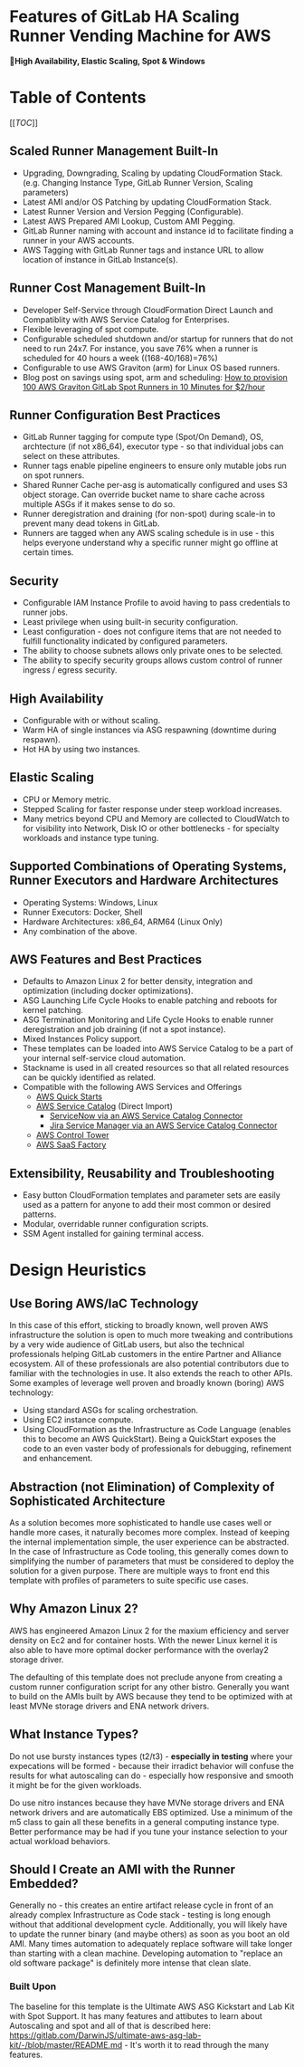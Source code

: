 # Features of GitLab HA Scaling Runner Vending Machine for AWS

**High Availability, Elastic Scaling, Spot & Windows**

# Table of Contents

[[_TOC_]]

## Scaled Runner Management Built-In

- Upgrading, Downgrading, Scaling by updating CloudFormation Stack. (e.g. Changing Instance Type, GitLab Runner Version, Scaling parameters)
- Latest AMI and/or OS Patching by updating CloudFormation Stack.
- Latest Runner Version and Version Pegging (Configurable).
- Latest AWS Prepared AMI Lookup, Custom AMI Pegging.
- GitLab Runner naming with account and instance id to facilitate finding a runner in your AWS accounts.
- AWS Tagging with GitLab Runner tags and instance URL to allow location of instance in GitLab Instance(s).

## Runner Cost Management Built-In

- Developer Self-Service through CloudFormation Direct Launch and Compatiblity with AWS Service Catalog for Enterprises.
- Flexible leveraging of spot compute.
- Configurable scheduled shutdown and/or startup for runners that do not need to run 24x7. For instance, you save 76% when a runner is scheduled for 40 hours a week ((168-40/168)=76%)
- Configurable to use AWS Graviton (arm) for Linux OS based runners.
- Blog post on savings using spot, arm and scheduling: [How to provision 100 AWS Graviton GitLab Spot Runners in 10 Minutes for $2/hour](https://about.gitlab.com/blog/2021/08/17/100-runners-in-less-than-10mins-and-less-than-10-clicks/)

## Runner Configuration Best Practices

- GitLab Runner tagging for compute type (Spot/On Demand), OS, archtecture (if not x86_64), executor type - so that individual jobs can select on these attributes.  
- Runner tags enable pipeline engineers to ensure only mutable jobs run on spot runners.
- Shared Runner Cache per-asg is automatically configured and uses S3 object storage. Can override bucket name to share cache across multiple ASGs if it makes sense to do so.
- Runner deregistration and draining (for non-spot) during scale-in to prevent many dead tokens in GitLab.
- Runners are tagged when any AWS scaling schedule is in use - this helps everyone understand why a specific runner might go offline at certain times.

## Security

- Configurable IAM Instance Profile to avoid having to pass credentials to runner jobs.
- Least privilege when using built-in security configuration.
- Least configuration - does not configure items that are not needed to fulfill functionality indicated by configured parameters.
- The ability to choose subnets allows only private ones to be selected.
- The ability to specify security groups allows custom control of runner ingress / egress security.

## High Availability

- Configurable with or without scaling.
- Warm HA of single instances via ASG respawning (downtime during respawn).
- Hot HA by using two instances.

## Elastic Scaling

- CPU or Memory metric.
- Stepped Scaling for faster response under steep workload increases.
- Many metrics beyond CPU and Memory are collected to CloudWatch to for visibility into Network, Disk IO or other bottlenecks - for specialty workloads and instance type tuning.

## Supported Combinations of Operating Systems, Runner Executors and Hardware Architectures

- Operating Systems: Windows, Linux
- Runner Executors: Docker, Shell
- Hardware Architectures: x86_64, ARM64 (Linux Only)
- Any combination of the above.

## AWS Features and Best Practices

- Defaults to Amazon Linux 2 for better density, integration and optimization (including docker optimizations).
- ASG Launching Life Cycle Hooks to enable patching and reboots for kernel patching.
- ASG Termination Monitoring and Life Cycle Hooks to enable runner deregistration and job draining (if not a spot instance).
- Mixed Instances Policy support.
- These templates can be loaded into AWS Service Catalog to be a part of your internal self-service cloud automation.
- Stackname is used in all created resources so that all related resources can be quickly identified as related.
- Compatible with the following AWS Services and Offerings
    - [AWS Quick Starts](https://aws.amazon.com/quickstart/)
    - [AWS Service Catalog](https://aws.amazon.com/servicecatalog/) (Direct Import)
        - [ServiceNow via an AWS Service Catalog Connector](https://docs.aws.amazon.com/servicecatalog/latest/adminguide/integrations-servicenow.html#integrations-servicenow)
        - [Jira Service Manager via an AWS Service Catalog Connector](https://docs.aws.amazon.com/servicecatalog/latest/adminguide/integrations-jiraservicedesk.html#integrations-jiraservicedesk)
    - [AWS Control Tower](https://docs.aws.amazon.com/controltower/)
    - [AWS SaaS Factory](https://aws.amazon.com/partners/programs/saas-factory/)

## Extensibility, Reusability and Troubleshooting

- Easy button CloudFormation templates and parameter sets are easily used as a pattern for anyone to add their most common or desired patterns.
- Modular, overridable runner configuration scripts.
- SSM Agent installed for gaining terminal access.

# Design Heuristics

## Use Boring AWS/IaC Technology

In this case of this effort, sticking to broadly known, well proven AWS infrastructure the solution is open to much more tweaking and contributions by a very wide audience of GitLab users, but also the technical professionals helping GitLab customers in the entire Partner and Alliance ecosystem.  All of these professionals are also potential contributors due to familiar with the technologies in use. It also extends the reach to other APIs.
Some examples of leverage well proven and broadly known (boring) AWS technology:

- Using standard ASGs for scaling orchestration.
- Using EC2 instance compute.
- Using CloudFormation as the Infrastructure as Code Language (enables this to become an AWS QuickStart). Being a QuickStart exposes the code to an even vaster body of professionals for debugging, refinement and enhancement.

## Abstraction (not Elimination) of Complexity of Sophisticated Architecture

As a solution becomes more sophisticated to handle use cases well or handle more cases, it naturally becomes more complex. Instead of keeping the internal implementation simple, the user experience can be abstracted.  In the case of Infrastructure as Code tooling, this generally comes down to simplifying the number of parameters that must be considered to deploy the solution for a given purpose.  There are multiple ways to front end this template with profiles of parameters to suite specific use cases.

## Why Amazon Linux 2?

AWS has engineered Amazon Linux 2 for the maxium efficiency and server density on Ec2 and for container hosts. With the newer Linux kernel it is also able to have more optimal docker performance with the overlay2 storage driver.

The defaulting of this template does not preclude anyone from creating a custom runner configuration script for any other bistro.  Generally you want to build on the AMIs built by AWS because they tend to be optimized with at least MVNe storage drivers and ENA network drivers.

## What Instance Types?

Do not use bursty instances types (t2/t3) - **especially in testing** where your expecations will be formed - because their irradict behavior will confuse the results for what autoscaling can do - especially how responsive and smooth it might be for the given workloads.

Do use nitro instances because they have MVNe storage drivers and ENA network drivers and are automatically EBS optimized.  Use a minimum of the m5 class to gain all these benefits in a general computing instance type.  Better performance may be had if you tune your instance selection to your actual workload behaviors.

## Should I Create an AMI with the Runner Embedded?

Generally no - this creates an entire artifact release cycle in front of an already complex Infrastructure as Code stack - testing is long enough without that additional development cycle.  Additionally, you will likely have to update the runner binary (and maybe others) as soon as you boot an old AMI.  Many times automation to adequately replace software will take longer than starting with a clean machine.  Developing automation to "replace an old software package" is definitely more intense that clean slate.

### Built Upon

The baseline for this template is the Ultimate AWS ASG Kickstart and Lab Kit with Spot Support.  It has many features and attibutes to learn about Autoscaling and spot and all of that is described here: https://gitlab.com/DarwinJS/ultimate-aws-asg-lab-kit/-/blob/master/README.md - It's worth it to read through the many features.
